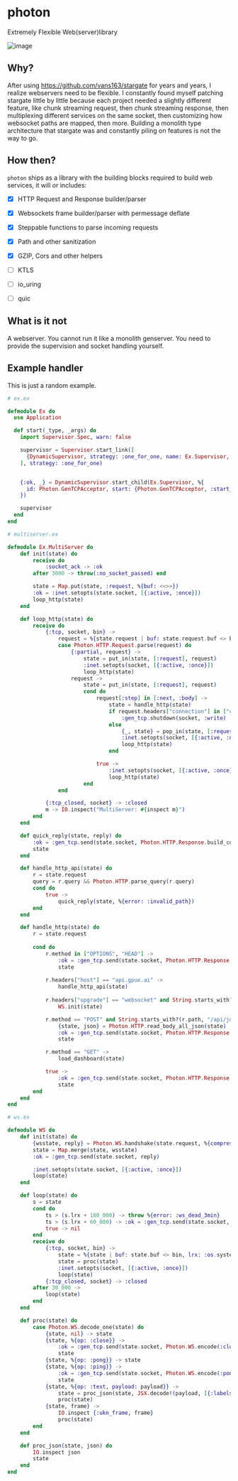 # photon
Extremely Flexible Web(server)library

![image](https://user-images.githubusercontent.com/3028982/171968539-2af1b7f0-fc22-44ae-aace-c8995c76cf5f.png)

## Why?

After using https://github.com/vans163/stargate for years and years, I realize webservers need to be flexible. 
I constantly found myself patching stargate little by little because each project needed a slightly different feature,
like chunk streaming request, then chunk streaming response, then multiplexing different services on the same socket,
then customizing how websocket paths are mapped, then more. Building a monolith type architecture that stargate was and 
constantly piling on features is not the way to go.

## How then?

`photon` ships as a library with the building blocks required to build web services, it will or includes:

 - [x] HTTP Request and Response builder/parser
 - [x] Websockets frame builder/parser with permessage deflate
 - [x] Steppable functions to parse incoming requests
 - [x] Path and other sanitization
 - [x] GZIP, Cors and other helpers
 - [ ] KTLS
 - [ ] io_uring
 - [ ] quic


## What is it not

A webserver. You cannot run it like a monolith genserver. You need to provide the supervision and socket handling yourself.


## Example handler

This is just a random example.

```elixir
# ex.ex

defmodule Ex do
  use Application

  def start(_type, _args) do
    import Supervisor.Spec, warn: false

    supervisor = Supervisor.start_link([
      {DynamicSupervisor, strategy: :one_for_one, name: Ex.Supervisor, max_seconds: 1, max_restarts: 999_999_999_999}
    ], strategy: :one_for_one)


    {:ok, _} = DynamicSupervisor.start_child(Ex.Supervisor, %{
      id: Photon.GenTCPAcceptor, start: {Photon.GenTCPAcceptor, :start_link, [8080, Ex.MultiServer]}
    })

    supervisor
  end
end
```

```elixir
# multiserver.ex

defmodule Ex.MultiServer do
    def init(state) do
        receive do
            :socket_ack -> :ok
        after 3000 -> throw(:no_socket_passed) end

        state = Map.put(state, :request, %{buf: <<>>})
        :ok = :inet.setopts(state.socket, [{:active, :once}])
        loop_http(state)
    end

    def loop_http(state) do
        receive do
            {:tcp, socket, bin} ->
                request = %{state.request | buf: state.request.buf <> bin}
                case Photon.HTTP.Request.parse(request) do
                    {:partial, request} ->
                        state = put_in(state, [:request], request)
                        :inet.setopts(socket, [{:active, :once}])
                        loop_http(state)
                    request ->
                        state = put_in(state, [:request], request)
                        cond do
                            request[:step] in [:next, :body] ->
                                state = handle_http(state)
                                if request.headers["connection"] in ["close", "upgrade"] do
                                    :gen_tcp.shutdown(socket, :write)
                                else
                                    {_, state} = pop_in(state, [:request, :step])
                                    :inet.setopts(socket, [{:active, :once}])
                                    loop_http(state)
                                end

                            true ->
                                :inet.setopts(socket, [{:active, :once}])
                                loop_http(state)
                        end
                end

            {:tcp_closed, socket} -> :closed
            m -> IO.inspect("MultiServer: #{inspect m}")
        end
    end

    def quick_reply(state, reply) do
        :ok = :gen_tcp.send(state.socket, Photon.HTTP.Response.build_cors(state.request, 200, %{}, reply))
        state
    end

    def handle_http_api(state) do
        r = state.request
        query = r.query && Photon.HTTP.parse_query(r.query)
        cond do
            true ->
                quick_reply(state, %{error: :invalid_path})
        end
    end

    def handle_http(state) do
        r = state.request
        
        cond do
            r.method in ["OPTIONS", "HEAD"] ->
                :ok = :gen_tcp.send(state.socket, Photon.HTTP.Response.build_cors(r, 200, %{}, ""))
                state
             
            r.headers["host"] == "api.gpux.ai" ->
                handle_http_api(state)
                
            r.headers["upgrade"] == "websocket" and String.starts_with?(r.path, "/ws/panel") ->
                WS.init(state)

            r.method == "POST" and String.starts_with?(r.path, "/api/job/create2") ->
                {state, json} = Photon.HTTP.read_body_all_json(state)
                :ok = :gen_tcp.send(state.socket, Photon.HTTP.Response.build_cors(state, 200, %{}, json))
                state

            r.method == "GET" ->
                load_dashboard(state)

            true ->
                :ok = :gen_tcp.send(state.socket, Photon.HTTP.Response.build_cors(state, 404, %{}, %{error: :not_found}))
                state
        end
    end
end
```

```elixir
# ws.ex

defmodule WS do
    def init(state) do
        {wsstate, reply} = Photon.WS.handshake(state.request, %{compress: %{}})
        state = Map.merge(state, wsstate)
        :ok = :gen_tcp.send(state.socket, reply)

        :inet.setopts(state.socket, [{:active, :once}])
        loop(state)
    end

    def loop(state) do
        s = state
        cond do
            ts > (s.lrx + 180_000) -> throw %{error: :ws_dead_3min}
            ts > (s.lrx + 60_000) -> :ok = :gen_tcp.send(state.socket, Photon.WS.encode(:ping))
            true -> nil
        end
        receive do
            {:tcp, socket, bin} ->
                state = %{state | buf: state.buf <> bin, lrx: :os.system_time(1000)}
                state = proc(state)
                :inet.setopts(socket, [{:active, :once}])
                loop(state)
            {:tcp_closed, socket} -> :closed
        after 30_000 ->
            loop(state)
        end
    end

    def proc(state) do
        case Photon.WS.decode_one(state) do
            {state, nil} -> state
            {state, %{op: :close}} ->
                :ok = :gen_tcp.send(state.socket, Photon.WS.encode(:close_normal))
                state
            {state, %{op: :pong}} -> state
            {state, %{op: :ping}} ->
                :ok = :gen_tcp.send(state.socket, Photon.WS.encode(:pong))
                state
            {state, %{op: :text, payload: payload}} ->
                state = proc_json(state, JSX.decode!(payload, [{:labels, :attempt_atom}]))
                proc(state)
            {state, frame} ->
                IO.inspect {:ukn_frame, frame}
                proc(state)
        end
    end

    def proc_json(state, json) do
        IO.inspect json
        state
    end
end
```

